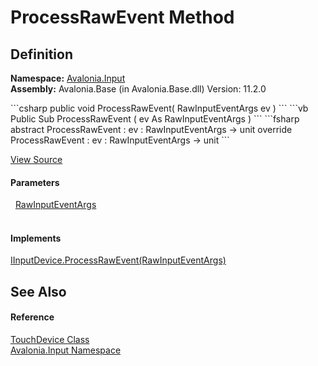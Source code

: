 # ProcessRawEvent Method




## Definition
**Namespace:** <a href="N_Avalonia_Input">Avalonia.Input</a>  
**Assembly:** Avalonia.Base (in Avalonia.Base.dll) Version: 11.2.0

<Tabs groupId="api-code-preview">
<TabItem value="csharp" label="C#">
```csharp
public void ProcessRawEvent(
	RawInputEventArgs ev
)
```
</TabItem>
<TabItem value="vb" label="VB">
```vb
Public Sub ProcessRawEvent ( 
	ev As RawInputEventArgs
)
```
</TabItem>
<TabItem value="fsharp" label="F#">
```fsharp
abstract ProcessRawEvent : 
        ev : RawInputEventArgs -> unit 
override ProcessRawEvent : 
        ev : RawInputEventArgs -> unit 
```
</TabItem>
</Tabs>



<a href="https://github.com/AvaloniaUI/Avalonia/tree/master/src/Avalonia.Base/Input/TouchDevice.cs#L39" title="View the source code">View Source</a>



#### Parameters
<dl><dt>  <a href="T_Avalonia_Input_Raw_RawInputEventArgs">RawInputEventArgs</a></dt><dd> </dd></dl>

#### Implements
<a href="M_Avalonia_Input_IInputDevice_ProcessRawEvent">IInputDevice.ProcessRawEvent(RawInputEventArgs)</a>  


## See Also


#### Reference
<a href="T_Avalonia_Input_TouchDevice">TouchDevice Class</a>  
<a href="N_Avalonia_Input">Avalonia.Input Namespace</a>  

